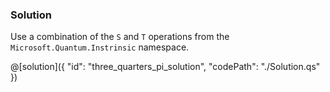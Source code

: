 ### Solution

Use a combination of the `S` and `T` operations from the `Microsoft.Quantum.Instrinsic` namespace.

@[solution]({
    "id": "three_quarters_pi_solution",
    "codePath": "./Solution.qs"
})

